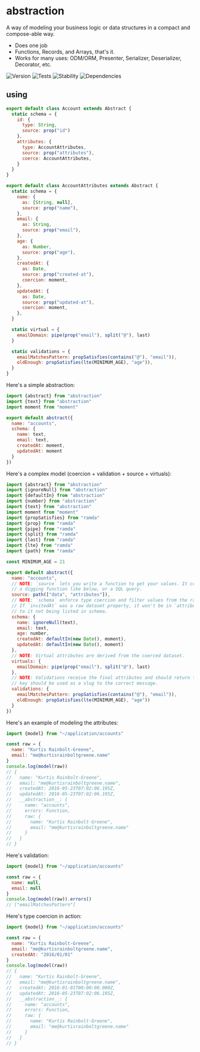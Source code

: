 # abstraction

A way of modeling your business logic or data structures in a compact and compose-able way.

  - Does one job
  - Functions, Records, and Arrays, that's it.
  - Works for many uses: ODM/ORM, Presenter, Serializer, Deserializer, Decorator, etc.

![Version][BADGE_VERSION]
![Tests][BADGE_TRAVIS]
![Stability][BADGE_STABILITY]
![Dependencies][BADGE_DEPENDENCY]


## using


``` javascript
export default class Account extends Abstract {
  static schema = {
    id: {
      type: String,
      source: prop("id")
    },
    attributes: {
      type: AccountAttributes,
      source: prop("attributes"),
      coerce: AccountAttributes,
    }
  }
}
```


``` javascript
export default class AccountAttributes extends Abstract {
  static schema = {
    name: {
      as: [String, null],
      source: prop("name"),
    },
    email: {
      as: String,
      source: prop("email"),
    },
    age: {
      as: Number,
      source: prop("age"),
    },
    createdAt: {
      as: Date,
      source: prop("created-at"),
      coercion: moment,
    },
    updatedAt: {
      as: Date,
      source: prop("updated-at"),
      coercion: moment,
    },
  }

  static virtual = {
    emailDomain: pipe(prop("email"), split("@"), last)
  }

  static validations = {
    emailMatchesPattern: propSatisfies(contains("@"), "email")),
    oldEnough: propSatisfies(lte(MINIMUM_AGE), "age")),
  }
}
```


Here's a simple abstraction:

``` javascript
import {abstract} from "abstraction"
import {text} from "abstraction"
import moment from "moment"

export default abstract({
  name: "accounts",
  schema: {
    name: text,
    email: text,
    createdAt: moment,
    updatedAt: moment
  }
})
```

Here's a complex model (coercion + validation + source + virtuals):

``` javascript
import {abstract} from "abstraction"
import {ignoreNull} from "abstraction"
import {defaultIn} from "abstraction"
import {number} from "abstraction"
import {text} from "abstraction"
import moment from "moment"
import {propSatisfies} from "ramda"
import {prop} from "ramda"
import {pipe} from "ramda"
import {split} from "ramda"
import {last} from "ramda"
import {lte} from "ramda"
import {path} from "ramda"

const MINIMUM_AGE = 21

export default abstract({
  name: "accounts",
  // NOTE: `source` lets you write a function to get your values. It could be
  // a digging function like below, or a SQL query.
  source: path(["data", "attributes"]),
  // NOTE: `schema` enforce type coercion and filter values from the raw dataset.
  // If `invitedAt` was a raw dataset property, it won't be in `attributes` due
  // to it not being listed in schema.
  schema: {
    name: ignoreNull(text),
    email: text,
    age: number,
    createdAt: defaultIn(new Date(), moment),
    updatedAt: defaultIn(new Date(), moment)
  },
  // NOTE: Virtual attributes are derived from the coerced dataset.
  virtuals: {
    emailDomain: pipe(prop("email"), split("@"), last)
  },
  // NOTE: Validations receive the final attributes and should return true. the
  // key should be used as a slug to the correct message.
  validations: {
    emailMatchesPattern: propSatisfies(contains("@"), "email")),
    oldEnough: propSatisfies(lte(MINIMUM_AGE), "age"))
  }
})
```

Here's an example of modeling the attributes:

``` javascript
import {model} from "~/application/accounts"

const raw = {
  name: "Kurtis Rainbolt-Greene",
  email: "me@kurtisrainboltgreene.name"
}
console.log(model(raw))
// {
//   name: "Kurtis Rainbolt-Greene",
//   email: "me@kurtisrainboltgreene.name",
//   createdAt: 2016-05-23T07:02:06.195Z,
//   updatedAt: 2016-05-23T07:02:06.195Z,
//   __abstraction__: {
//     name: "accounts",
//     errors: Function,
//     raw: {
//       name: "Kurtis Rainbolt-Greene",
//       email: "me@kurtisrainboltgreene.name"
//     }
//   }
// }
```

Here's validation:

``` javascript
import {model} from "~/application/accounts"

const raw = {
  name: null,
  email: null
}
console.log(model(raw)).errors()
// ["emailMatchesPattern"]
```

Here's type coercion in action:

``` javascript
import {model} from "~/application/accounts"

const raw = {
  name: "Kurtis Rainbolt-Greene",
  email: "me@kurtisrainboltgreene.name",
  createdAt: "2016/01/01"
}
console.log(model(raw))
// {
//   name: "Kurtis Rainbolt-Greene",
//   email: "me@kurtisrainboltgreene.name",
//   createdAt: 2016-01-01T00:00:00.000Z,
//   updatedAt: 2016-05-23T07:02:06.195Z,
//   __abstraction__: {
//     name: "accounts",
//     errors: Function,
//     raw: {
//       name: "Kurtis Rainbolt-Greene",
//       email: "me@kurtisrainboltgreene.name"
//     }
//   }
// }
```

[BADGE_TRAVIS]: https://img.shields.io/travis/krainboltgreene/abstraction.js.svg?maxAge=2592000&style=flat-square
[BADGE_VERSION]: https://img.shields.io/npm/v/abstraction.svg?maxAge=2592000&style=flat-square
[BADGE_STABILITY]: https://img.shields.io/badge/stability-strong-green.svg?maxAge=2592000&style=flat-square
[BADGE_DEPENDENCY]: https://img.shields.io/david/krainboltgreene/abstraction.js.svg?maxAge=2592000&style=flat-square

